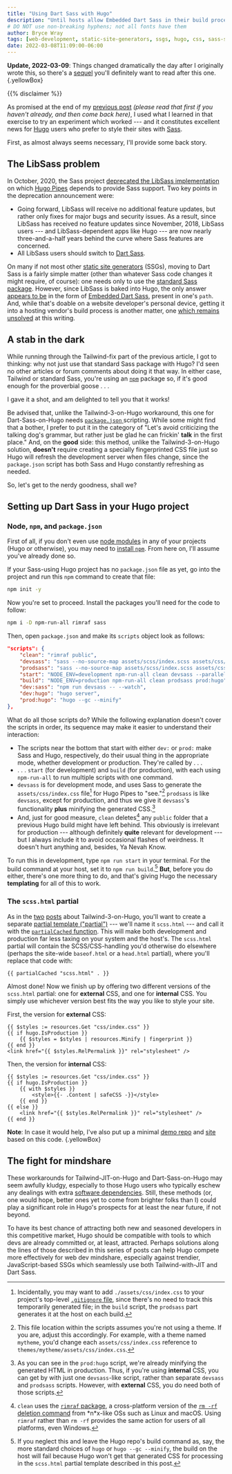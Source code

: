 ```yaml
---
title: "Using Dart Sass with Hugo"
description: "Until hosts allow Embedded Dart Sass in their build processes, here’s a not-too-hacky workaround for Sass-on-Hugo fans."
# DO NOT use non-breaking hyphens; not all fonts have them
author: Bryce Wray
tags: [web-development, static-site-generators, ssgs, hugo, css, sass-scss, tailwind-css, node-js, go-golang]
date: 2022-03-08T11:09:00-06:00
---
```


**Update, 2022-03-09**: Things changed dramatically the day after I originally wrote this, so there's a [sequel](/posts/2022/03/using-dart-sass-hugo-sequel/) you'll definitely want to read after this one.
{.yellowBox}

{{% disclaimer %}}

As promised at the end of my [previous post](/posts/2022/03/making-tailwind-jit-work-hugo-version-3-edition/) *(please read that first if you haven't already, and then come back here)*, I used what I learned in that exercise to try an experiment which worked --- and it constitutes excellent news for [Hugo](https://gohugo.io) users who prefer to style their sites with [Sass](https://sass-lang.com).

First, as almost always seems necessary, I'll provide some back story.

## The LibSass problem

In October, 2020, the Sass project [deprecated the LibSass implementation](https://sass-lang.com/blog/libsass-is-deprecated) on which [Hugo Pipes](https://gohugo.io/hugo-pipes) depends to provide Sass support. Two key points in the deprecation announcement were:

- Going forward, LibSass will receive no additional feature updates, but rather only fixes for major bugs and security issues. As a result, since LibSass has received no feature updates since November, 2018, LibSass users --- and LibSass-dependent apps like Hugo --- are now nearly three-and-a-half years behind the curve where Sass features are concerned.
- All LibSass users should switch to [Dart Sass](https://sass-lang.com/dart-sass).

On many if not most other [static site generators](https://jamstack.org/generators) (SSGs), moving to Dart Sass is a fairly simple matter (other than whatever Sass code changes it might require, of course): one needs only to use the [standard Sass package](https://github.com/sass/sass). However, since LibSass is baked into Hugo, the only answer [appears to be](https://discourse.gohugo.io/t/question-are-there-plans-to-support-dart-sass-and-its-newly-introduced-use-modular-system/21882) in the form of [Embedded Dart Sass](https://github.com/sass/dart-sass-embedded), present in one's `path`. And, while that's doable on a website developer's personal device, getting it into a hosting vendor's build process is another matter, one [which remains unsolved](https://discourse.gohugo.io/t/using-dart-sass-hugo-and-netlify/37099) at this writing.

## A stab in the dark

While running through the Tailwind-fix part of the previous article, I got to thinking: why not just use that standard Sass package with Hugo? I'd seen no other articles or forum comments about doing it that way. In either case, Tailwind or standard Sass, you're using an [`npm`](https://www.npmjs.com/) package so, if it's good enough for the proverbial goose&nbsp;.&nbsp;.&nbsp;.

I gave it a shot, and am delighted to tell you that it works!

Be advised that, unlike the Tailwind-3-on-Hugo workaround, this one for Dart-Sass-on-Hugo needs [`package.json` ](https://docs.npmjs.com/creating-a-package-json-file) scripting. While some might find that a bother, I prefer to put it in the category of "Let's avoid criticizing the talking dog's grammar, but rather just be glad he can frickin' **talk** in the first place." And, on the **good** side: this method, unlike the Tailwind-3-on-Hugo solution, **doesn't** require creating a specially fingerprinted CSS file just so Hugo will refresh the development server when files change, since the `package.json` script has both Sass and Hugo constantly refreshing as needed.

So, let's get to the nerdy goodness, shall we?

## Setting up Dart Sass in your Hugo project

### Node, `npm`, and `package.json`

First of all, if you don't even use [node modules](https://nodejs.org/api/modules.html) in any of your projects (Hugo or otherwise), you may need to [install `npm`](https://docs.npmjs.com/downloading-and-installing-node-js-and-npm). From here on, I'll assume you've already done so.

If your Sass-using Hugo project has no `package.json` file as yet, go into the project and run this `npm` command to create that file:

```bash
npm init -y
```

Now you're set to proceed. Install the packages you'll need for the code to follow:

```bash
npm i -D npm-run-all rimraf sass
```

Then, open `package.json` and make its `scripts` object look as follows:

```json
"scripts": {
	"clean": "rimraf public",
	"devsass": "sass --no-source-map assets/scss/index.scss assets/css/index.css",
	"prodsass": "sass --no-source-map assets/scss/index.scss assets/css/index.css --style=compressed",
	"start": "NODE_ENV=development npm-run-all clean devsass --parallel dev:*",
	"build": "NODE_ENV=production npm-run-all clean prodsass prod:hugo",
	"dev:sass": "npm run devsass -- --watch",
	"dev:hugo": "hugo server",
	"prod:hugo": "hugo --gc --minify"
},
```

What do all those scripts do? While the following explanation doesn't cover the scripts in order, its sequence may make it easier to understand their interaction:

- The scripts near the bottom that start with either `dev:` or `prod:` make Sass and Hugo, respectively, do their usual thing in the appropriate mode, whether development or production. They're called by&nbsp;.&nbsp;.&nbsp;.
- .&nbsp;.&nbsp;. `start` (for development) and `build` (for production), with each using `npm-run-all` to run multiple scripts with one command.
- `devsass` is for development mode, and uses Sass to generate the `assets/css/index.css` file[^ignore] for Hugo Pipes to "see."[^themes] `prodsass` is like `devsass`, except for production, and thus we give it `devsass`'s functionality **plus** minifying the generated CSS.[^minify]
- And, just for good measure, `clean` deletes[^rimraf] any `public` folder that a previous Hugo build might have left behind. This obviously is irrelevant for production --- although definitely **quite** relevant for development --- but I always include it to avoid occasional flashes of weirdness. It doesn't hurt anything and, besides, Ya Nevah Know.

[^ignore]: Incidentally, you may want to add `./assets/css/index.css` to your project's top-level [`.gitignore` file](https://git-scm.com/docs/gitignore), since there's no need to track this temporarily generated file; in the `build` script, the `prodsass` part generates it at the host on each build.

[^themes]: This file location within the scripts assumes you're not using a theme. If you are, adjust this accordingly. For example, with a theme named `mytheme`, you'd change each `assets/css/index.css` reference to `themes/mytheme/assets/css/index.css`.

[^minify]: As you can see in the `prod:hugo` script, we're already minifying the generated HTML in production. Thus, if you're using **internal** CSS, you can get by with just one `devsass`-like script, rather than separate `devsass` and `prodsass` scripts. However, with **external** CSS, you do need both of those scripts.

[^rimraf]: `clean` uses the [`rimraf` package](https://github.com/isaacs/rimraf), a cross-platform version of the [`rm -rf` deletion command](https://en.wikipedia.org/wiki/Rm_(Unix)) from \*n*x-like OSs such as Linux and macOS. Using `rimraf` rather than `rm -rf` provides the same action for users of all platforms, even Windows.

To run this in development, type `npm run start` in your terminal. For the build command at your host, set it to `npm run build`.[^hostBuild] **But**, before you do either, there's one more thing to do, and that's giving Hugo the necessary **templating** for all of this to work.

[^hostBuild]: If you neglect this and leave the Hugo repo's build command as, say, the more standard choices of `hugo` or `hugo --gc --minify`, the build on the host will fail because Hugo won't get that generated CSS for processing in the `scss.html` partial template described in this post.

### The `scss.html` partial

As in the [two](/posts/2021/11/making-tailwind-jit-work-hugo/) [posts](/posts/2022/03/making-tailwind-jit-work-hugo-version-3-edition/) about Tailwind-3-on-Hugo, you'll want to create a separate [partial template ("partial")](https://gohugo.io/templates/partials/) --- we'll name it `scss.html` --- and call it with the [`partialCached` function](https://gohugo.io/functions/partialcached/). This will make both development and production far less taxing on your system and the host's. The `scss.html` partial will contain the SCSS/CSS-handling you'd otherwise do elsewhere (perhaps the site-wide `baseof.html` or a `head.html` partial), where you'll replace that code with:

```go-html-template
{{ partialCached "scss.html" . }}
```

Almost done! Now we finish up by offering two different versions of the `scss.html` partial: one for **external** CSS, and one for **internal** CSS. You simply use whichever version best fits the way you like to style your site.

First, the version for **external** CSS:

```go-html-template
{{ $styles := resources.Get "css/index.css" }}
{{ if hugo.IsProduction }}
	{{ $styles = $styles | resources.Minify | fingerprint }}
{{ end }}
<link href="{{ $styles.RelPermalink }}" rel="stylesheet" />
```

Then, the version for **internal** CSS:

```go-html-template
{{ $styles := resources.Get "css/index.css" }}
{{ if hugo.IsProduction }}
	{{ with $styles }}
		<style>{{- .Content | safeCSS -}}</style>
	{{ end }}
{{ else }}
	<link href="{{ $styles.RelPermalink }}" rel="stylesheet" />
{{ end }}
```

**Note**: In case it would help, I've also put up a minimal [demo repo](https://github.com/brycewray/hugo-npm-sass) and [site](https://hugo-npm-sass.vercel.app/) based on this code.
{.yellowBox}

## The fight for mindshare

These workarounds for Tailwind-JIT-on-Hugo and Dart-Sass-on-Hugo may seem awfully kludgy, especially to those Hugo users who typically eschew any dealings with extra [software dependencies](https://xkcd.com/2347/). Still, these methods (or, one would hope, better ones yet to come from brighter folks than I) could play a significant role in Hugo's prospects for at least the near future, if not beyond.

To have its best chance of attracting both new and seasoned developers in this competitive market, Hugo should be compatible with tools to which devs are already committed or, at least, attracted. Perhaps solutions along the lines of those described in this series of posts can help Hugo compete more effectively for web dev mindshare, especially against trendier, JavaScript-based SSGs which seamlessly use both Tailwind-with-JIT and Dart Sass.
